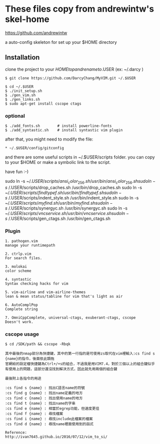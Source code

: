 # These files copy from andrewintw's skel-home
https://github.com/andrewintw

a auto-config skeleton for set up your $HOME directory

## Installation

clone the project to your $HOME top and rename to .$USER (ex: ~/.darcy )

	$ git clone https://github.com/DarcyChang/MyVIM.git ~/.$USER

	$ cd ~/.$USER
	$ ./init_setup.sh
	$ ./gen_vim.sh
	$ ./gen_links.sh
	$ sudo apt-get install cscope ctags

### optional

	$ ./add_fonts.sh		# install powerline-fonts
	$ ./add_syntastic.sh	# install syntastic vim plugin


after that, you might need to modify the file:

	* ~/.$USER/config/gitconfig

and there are some useful scripts in ~/.$USER/scripts folder.
you can copy to your $HOME or make a symbolic link to the script.

have fun :-)

sudo ln -s ~/.$USER/scripts/ansi_color_256.sh /usr/bin/ansi_color_256.sh
sudo ln -s ~/.$USER/scripts/drop_caches.sh /usr/bin/drop_caches.sh
sudo ln -s ~/.$USER/scripts/findtypef.sh /usr/bin/findtypef.sh
sudo ln -s ~/.$USER/scripts/indent_style.sh /usr/bin/indent_style.sh
sudo ln -s ~/.$USER/scripts/myfind.sh /usr/bin/myfind.sh
sudo ln -s ~/.$USER/scripts/synergyc.sh /usr/bin/synergyc.sh
sudo ln -s ~/.$USER/scripts/vncservice.sh /usr/bin/vncservice.sh
sudo ln -s ~/.$USER/scripts/gen_ctags.sh /usr/bin/gen_ctags.sh

### Plugin 

	1. pathogen.vim
	manage your runtimepath

	2. ctrlp.vim
	For search files.

	3. molokai
	color scheme

	4. syntastic
	Syntax checking hacks for vim

	5. vim-airline and vim-airline-themes
	lean & mean status/tabline for vim that's light as air

	6. AutoComplPop
	Complete string

	7. OmniCppComplete, universal-ctags, exuberant-ctags, cscope
	Doesn't work.


### cscope usage

	$ cd /SDK/path && cscope -Rbqk

	其中最後的nmap部分為快捷鍵，其中的第一行指的是可使用zs取代在vim裡輸入:cs find s {name}的指令，後面依此類拖
	官網給的設定檔快捷鍵為Ctrl+/+s的組合，不過我是用VIM7.4，對於三個以上的組合鍵似乎有使用上的問題，這部分還沒找到解決方式，因此就先用兩個的組合鍵

	最後附上各指令的用途

	:cs find s {name} : 找出C語言name的符號
	:cs find g {name} : 找出name定義的地方
	:cs find c {name} : 找出使用name的地方
	:cs find t {name} : 找出name的字串
	:cs find e {name} : 相當於egrep功能，但速度更佳
	:cs find f {name} : 尋找檔案
	:cs find i {name} : 尋找include此檔案的檔案
	:cs find d {name} : 尋找name裡面使用到的函式

	Reference:
	http://ivan7645.github.io/2016/07/12/vim_to_si/
